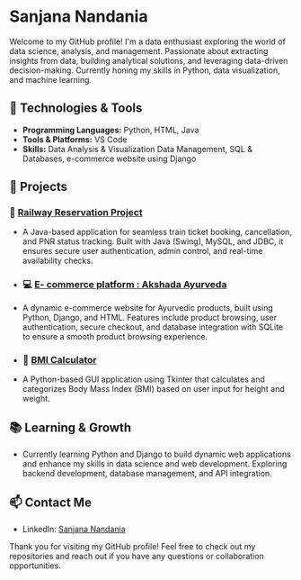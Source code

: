 # Sanjana Nandania


Welcome to my GitHub profile! I'm a data enthusiast exploring the world of data science, analysis, and management. Passionate about extracting insights from data, building analytical solutions, and leveraging data-driven decision-making. Currently honing my skills in Python, data visualization, and machine learning.

## 🔧 Technologies & Tools

- **Programming Languages:** Python, HTML, Java
- **Tools & Platforms:** VS Code
- **Skills:** Data Analysis & Visualization Data Management, SQL & Databases, e-commerce website using Django

## 💼 Projects

### 🚆 [Railway Reservation Project](https://github.com/sanjana0329/Railway-Reservation-Project) 
- A Java-based application for seamless train ticket booking, cancellation, and PNR status tracking. Built with Java (Swing), MySQL, and JDBC, it ensures secure user authentication, admin control, and real-time availability checks.

- ### 💻 [E- commerce platform : Akshada Ayurveda ](https://github.com/sanjana0329/E-commerce-Infoportal-Akshda-Ayurved-InfoHub)
- A dynamic e-commerce website for Ayurvedic products, built using Python, Django, and HTML. Features include product browsing, user authentication, secure checkout, and database integration with SQLite to ensure a smooth product browsing experience.

- ### 🧮 [BMI Calculator](https://github.com/sanjana0329/BMI-Calculator)
- A Python-based GUI application using Tkinter that calculates and categorizes Body Mass Index (BMI) based on user input for height and weight.

 
## 📚 Learning & Growth

- Currently learning Python and Django to build dynamic web applications and enhance my skills in data science and web development. Exploring backend development, database management, and API integration.

## 📫 Contact Me

- LinkedIn: [Sanjana Nandania](https://www.linkedin.com/in/sanjana-nandania-507b92226/)

Thank you for visiting my GitHub profile! Feel free to check out my repositories and reach out if you have any questions or collaboration opportunities.


<!---
threathawk05/threathawk05 is a ✨ special ✨ repository because its `README.md` (this file) appears on your GitHub profile.
You can click the Preview link to take a look at your changes.
--->



